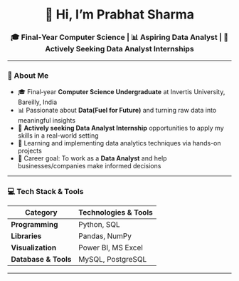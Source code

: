 <h1 align="center">👋 Hi, I’m Prabhat Sharma</h1>
<h3 align="center">🎓 Final‑Year Computer Science | 📊 Aspiring Data Analyst | 💼 Actively Seeking Data Analyst Internships</h3>

---

### 🧠 About Me  

- 🎓 Final‑year **Computer Science Undergraduate** at Invertis University, Bareilly, India  
- 📊 Passionate about **Data(Fuel for Future)** and turning raw data into meaningful insights  
- 💼 **Actively seeking Data Analyst Internship** opportunities to apply my skills in a real-world setting  
- 🧪 Learning and implementing data analytics techniques via hands-on projects  
- 🎯 Career goal: To work as a **Data Analyst** and help businesses/companies make informed decisions  

---

### 💻 Tech Stack & Tools  

| Category              | Technologies & Tools |
|-----------------------|----------------------|
| **Programming**       | Python, SQL |
| **Libraries**         | Pandas, NumPy |
| **Visualization**     | Power BI, MS Excel |
| **Database & Tools**  | MySQL, PostgreSQL |


---



